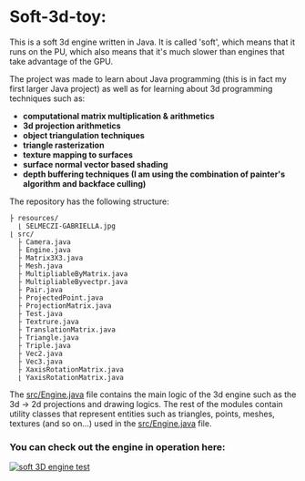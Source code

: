 # Soft-3d-toy:

This is a soft 3d engine written in Java. It is called 'soft', which means that it runs on the PU, 
which also means that it's much slower than engines that take advantage of the GPU.

The project was made to learn about Java programming (this is in fact my first larger
Java project) as well as for learning about 3d programming techniques such as:

  - **computational matrix multiplication & arithmetics**
  - **3d projection arithmetics**
  - **object triangulation techniques**
  - **triangle rasterization**
  - **texture mapping to surfaces**
  - **surface normal vector based shading**
  - **depth buffering techniques (I am using the combination of painter's algorithm and backface culling)**

The repository has the following structure:

```
├ resources/
  ⌊ SELMECZI-GABRIELLA.jpg
⌊ src/
  ├ Camera.java
  ├ Engine.java
  ├ Matrix3X3.java
  ├ Mesh.java
  ├ MultipliableByMatrix.java
  ├ MultipliableByvectpr.java
  ├ Pair.java
  ├ ProjectedPoint.java
  ├ ProjectionMatrix.java
  ├ Test.java
  ├ Textrure.java
  ├ TranslationMatrix.java
  ├ Triangle.java
  ├ Triple.java
  ├ Vec2.java
  ├ Vec3.java
  ├ XaxisRotationMatrix.java
  ⌊ YaxisRotationMatrix.java
```

The [src/Engine.java](https://github.com/habospace/soft-3d-toy/blob/master/src/Engine.java) file contains the main logic of the 3d engine such as the 3d -> 2d projections
and drawing logics. The rest of the modules contain utility classes that represent entities 
such as triangles, points, meshes, textures (and so on...) used in the [src/Engine.java](https://github.com/habospace/soft-3d-toy/blob/master/src/Engine.java) file.

### You can check out the engine in operation here:

[![soft 3D engine test](https://i.ytimg.com/vi/95vz5KIjtyE/hqdefault.jpg?sqp=-oaymwEZCPYBEIoBSFXyq4qpAwsIARUAAIhCGAFwAQ==&rs=AOn4CLAJ13DWIpRWuEi44IFfbvJwbCKIzA)](https://www.youtube.com/watch?v=95vz5KIjtyE "soft 3D engine test")

  
